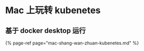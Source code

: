 # Mac 上玩转 kubenetes

## 基于 docker desktop 运行

{% page-ref page="mac-shang-wan-zhuan-kubenetes.md" %}



